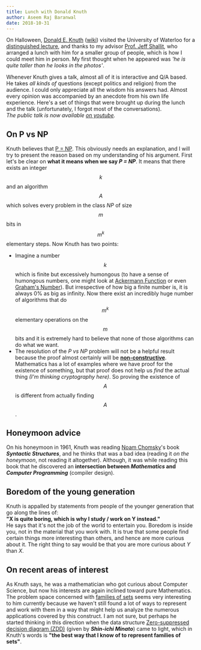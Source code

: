 ```yaml
---
title: Lunch with Donald Knuth
author: Aseem Raj Baranwal
date: 2018-10-31
---
```


On Halloween, [Donald E. Knuth](https://www-cs-faculty.stanford.edu/~knuth/) ([wiki](https://en.wikipedia.org/wiki/Donald_Knuth))
visited the University of Waterloo for a
[distinguished lecture](https://uwaterloo.ca/computer-science/events/dls-donald-knuth-all-questions-answered),
and thanks to my advisor [Prof. Jeff Shallit](https://cs.uwaterloo.ca/~shallit/), who arranged a lunch with him
for a smaller group of people, which is how I could meet him in person. My first thought when he appeared was
*'he is quite taller than he looks in the photos'*.

Whenever Knuth gives a talk, almost all of it is interactive and Q/A based. He takes *all kinds of* questions
(except politics and religion) from the audience. I could only appreciate all the wisdom his answers had. Almost every opinion
was accompanied by an anecdote from his own life experience. Here's a set of things that were
brought up during the lunch and the talk (unfortunately, I forgot most of the conversations).<br>
*The public talk is now available [on youtube](https://youtu.be/XWR5Y3Wf8Fo).*

## On P vs NP
Knuth believes that [P = NP](https://en.wikipedia.org/wiki/P_versus_NP_problem). This obviously needs an explanation, and I will
try to present the reason based on my understanding of his argument. First let's be clear on
**what it means when we say *P = NP***. It means that there exists an integer $$k$$ and an algorithm $$A$$ which
solves every problem in the class *NP* of size $$m$$ bits in $$m^k$$ elementary steps. Now Knuth has two points:

- Imagine a number $$k$$ which is finite but excessively humongous (to have a sense of humongous numbers, one might look at
  [Ackermann Function](https://en.wikipedia.org/wiki/Ackermann_function) or even
  [Graham's Number](https://en.wikipedia.org/wiki/Graham%27s_number)). But irrespective of how big a finite number is, it is
  always 0% as big as infinity. Now there exist an incredibly huge number of algorithms that do $$m^k$$ elementary operations
  on the $$m$$ bits and it is extremely hard to believe that none of those algorithms can do what we want.
- The resolution of the *P vs NP* problem will not be a helpful result because the proof almost certainly will be
  [**non-constructive**](https://en.wikipedia.org/wiki/Constructive_proof#Non-constructive_proofs). Mathematics has a lot
  of examples where we have proof for the existence of something, but that proof does not help us *find* the actual thing
  *(I'm thinking cryptography here)*. So proving the existence of $$A$$ is different from actually finding $$A$$.


## Honeymoon advice
On his honeymoon in 1961, Knuth was reading [Noam Chomsky](https://en.wikipedia.org/wiki/Noam_Chomsky)'s book
***Syntactic Structures***, and he thinks that was a bad idea (reading it *on the honeymoon*, not reading it altogether).
Although, it was while reading this book that he discovered an **intersection between *Mathematics* and *Computer Programming***
(compiler design).


## Boredom of the young generation
Knuth is appalled by statements from people of the younger generation that go along the lines of:<br>
**"X is quite boring, which is why I study / work on Y instead."**<br>
He says that it's not the job of the world to entertain you. Boredom is inside you, not in the material
that you work with. It is true that some people find certain things more interesting than others, and hence are more
curious about it. The right thing to say would be that you are more curious about *Y* than *X*.

## On recent areas of interest
As Knuth says, he was a mathematician who got curious about Computer Science, but now his interests are again
inclined toward pure Mathematics. The problem space concerned with [families of sets](https://en.wikipedia.org/wiki/Family_of_sets)
seems very interesting to him currently because we haven't still found a lot of ways to represent and work with them in a way
that might help us analyze the numerous applications covered by this construct. I am not sure, but perhaps he started
thinking in this direction when the data structure [Zero-suppressed decision diagram (ZDD)](https://en.wikipedia.org/wiki/Zero-suppressed_decision_diagram#Representing_a_family_of_sets)
(given by ***Shin-ichi Minato***) came to light, which in Knuth's words is
**"the best way that I know of to represent families of sets"**.
